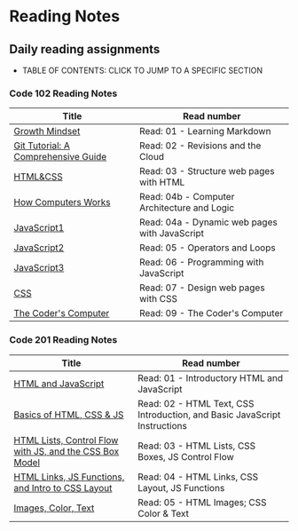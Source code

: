 # Reading Notes

## Daily reading assignments

- TABLE OF CONTENTS: CLICK TO JUMP TO A SPECIFIC SECTION

### Code 102 Reading Notes

Title | Read number
------------ | -------------
[Growth Mindset	](Growth.md)| Read: 01 - Learning Markdown
[Git Tutorial: A Comprehensive Guide](Guide.md)| Read: 02 - Revisions and the Cloud
[HTML&CSS](readhtmlcss.md)| Read: 03 - Structure web pages with HTML
[How Computers Works](HCW.md)| Read: 04b - Computer Architecture and Logic
[JavaScript1](js.md)| Read: 04a - Dynamic web pages with JavaScript
[JavaScript2](js2.md)| Read: 05 - Operators and Loops
[JavaScript3](js3.md)| Read: 06 - Programming with JavaScript
[CSS](css.md)| Read: 07 - Design web pages with CSS
[The Coder's Computer](TCC.md)| Read: 09 - The Coder's Computer

### Code 201 Reading Notes

Title | Read number
------------ | -------------
[HTML and JavaScript](htmljava.md)| Read: 01 - Introductory HTML and JavaScript
[Basics of HTML, CSS & JS](class-02.md)| Read: 02 - HTML Text, CSS Introduction, and Basic JavaScript Instructions
[HTML Lists, Control Flow with JS, and the CSS Box Model](class-03.md) | Read: 03 - HTML Lists, CSS Boxes, JS Control Flow
[HTML Links, JS Functions, and Intro to CSS Layout](class-04.md) | Read: 04 - HTML Links, CSS Layout, JS Functions
[Images, Color, Text](class-05.md) | Read: 05 - HTML Images; CSS Color & Text
